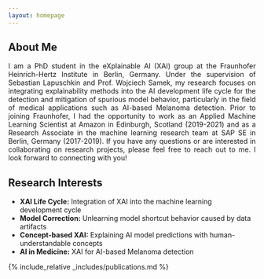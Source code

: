 ```yaml
---
layout: homepage
---
```


## About Me

<div style="text-align: justify">
I am a PhD student in the eXplainable AI (XAI) group at the Fraunhofer Heinrich-Hertz Institute in Berlin, Germany. Under the supervision of Sebastian Lapuschkin and Prof. Wojciech Samek, my research focuses on integrating explainability methods into the AI development life cycle for the detection and mitigation of spurious model behavior, particularly in the field of medical applications such as AI-based Melanoma detection.
Prior to joining Fraunhofer, I had the opportunity to work as an Applied Machine Learning Scientist at Amazon in Edinburgh, Scotland (2019-2021) and as a Research Associate in the machine learning research team at SAP SE in Berlin, Germany (2017-2019).
If you have any questions or are interested in collaborating on research projects, please feel free to reach out to me. I look forward to connecting with you!
</div>


## Research Interests
 
- **XAI Life Cycle:** Integration of XAI into the machine learning development cycle
- **Model Correction:** Unlearning model shortcut behavior caused by data artifacts
- **Concept-based XAI:** Explaining AI model predictions with human-understandable concepts
- **AI in Medicine:** XAI for AI-based Melanoma detection

<!-- ## News

- **[Feb. 2020]** Our paper about incremental learning is accepted to CVPR 2020.
- **[Feb. 2020]** We will host the ACM Multimedia Asia 2020 conference in Singapore!
- **[Sept. 2019]** Our paper about few-shot learning is accepted to NeurIPS 2019.
- **[Mar. 2019]** Our paper about few-shot learning is accepted to CVPR 2019. -->

{% include_relative _includes/publications.md %}

<!-- {% include_relative _includes/services.md %} -->
